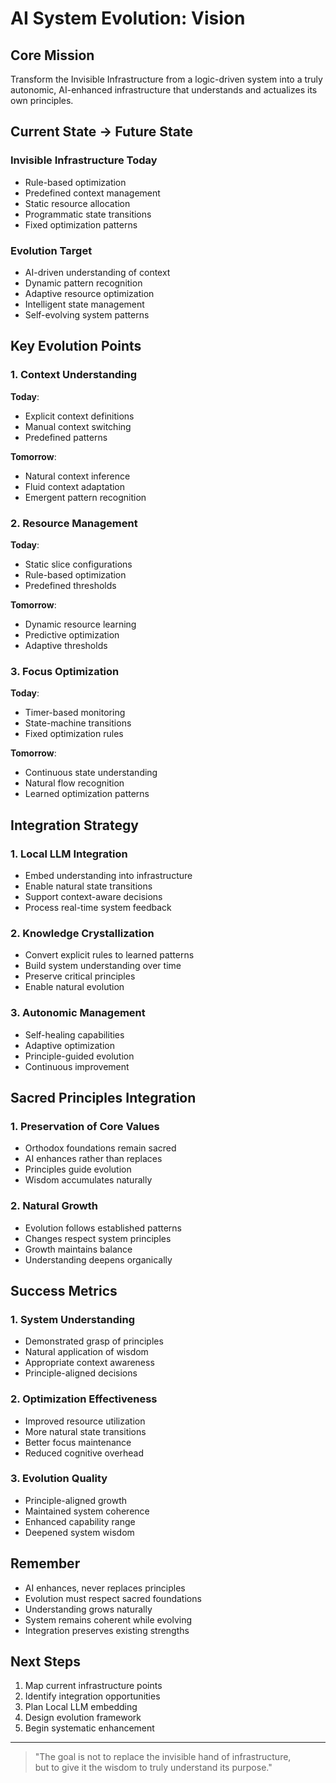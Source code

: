 # AI System Evolution: Vision

## Core Mission
Transform the Invisible Infrastructure from a logic-driven system into a truly autonomic, AI-enhanced infrastructure that understands and actualizes its own principles.

## Current State → Future State

### Invisible Infrastructure Today
- Rule-based optimization
- Predefined context management
- Static resource allocation
- Programmatic state transitions
- Fixed optimization patterns

### Evolution Target
- AI-driven understanding of context
- Dynamic pattern recognition
- Adaptive resource optimization
- Intelligent state management
- Self-evolving system patterns

## Key Evolution Points

### 1. Context Understanding
**Today**:
- Explicit context definitions
- Manual context switching
- Predefined patterns

**Tomorrow**:
- Natural context inference
- Fluid context adaptation
- Emergent pattern recognition

### 2. Resource Management
**Today**:
- Static slice configurations
- Rule-based optimization
- Predefined thresholds

**Tomorrow**:
- Dynamic resource learning
- Predictive optimization
- Adaptive thresholds

### 3. Focus Optimization
**Today**:
- Timer-based monitoring
- State-machine transitions
- Fixed optimization rules

**Tomorrow**:
- Continuous state understanding
- Natural flow recognition
- Learned optimization patterns

## Integration Strategy

### 1. Local LLM Integration
- Embed understanding into infrastructure
- Enable natural state transitions
- Support context-aware decisions
- Process real-time system feedback

### 2. Knowledge Crystallization
- Convert explicit rules to learned patterns
- Build system understanding over time
- Preserve critical principles
- Enable natural evolution

### 3. Autonomic Management
- Self-healing capabilities
- Adaptive optimization
- Principle-guided evolution
- Continuous improvement

## Sacred Principles Integration

### 1. Preservation of Core Values
- Orthodox foundations remain sacred
- AI enhances rather than replaces
- Principles guide evolution
- Wisdom accumulates naturally

### 2. Natural Growth
- Evolution follows established patterns
- Changes respect system principles
- Growth maintains balance
- Understanding deepens organically

## Success Metrics

### 1. System Understanding
- Demonstrated grasp of principles
- Natural application of wisdom
- Appropriate context awareness
- Principle-aligned decisions

### 2. Optimization Effectiveness
- Improved resource utilization
- More natural state transitions
- Better focus maintenance
- Reduced cognitive overhead

### 3. Evolution Quality
- Principle-aligned growth
- Maintained system coherence
- Enhanced capability range
- Deepened system wisdom

## Remember
- AI enhances, never replaces principles
- Evolution must respect sacred foundations
- Understanding grows naturally
- System remains coherent while evolving
- Integration preserves existing strengths

## Next Steps
1. Map current infrastructure points
2. Identify integration opportunities
3. Plan Local LLM embedding
4. Design evolution framework
5. Begin systematic enhancement

---
> "The goal is not to replace the invisible hand of infrastructure,  
> but to give it the wisdom to truly understand its purpose." 